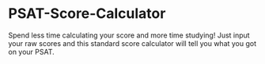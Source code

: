# PSAT-Score-Calculator
Spend less time calculating your score and more time studying! Just input your raw scores and this standard score calculator will tell you what you got on your PSAT. 
